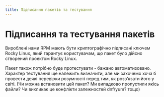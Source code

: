 ```yaml
---
title: Підписання пакетів та тестування
---
```


# Підписання та тестування пакетів

Вироблені нами RPM мають бути криптографічно підписані ключем Rocky Linux, який гарантує користувачам, що пакет було дійсно створений проектом Rocky Linux.

Пакет також потрібно буде протестувати - бажано автоматизовано. Характер тестування ще належить визначити, але ми захочемо хоча б провести деякі перевірки розумності перед тим, як розв’язати його у світі. (Чи можна встановити цей пакет? Ми випадково пропустили якісь файли? Чи викликає це конфлікти залежностей dnf/yum? тощо)

